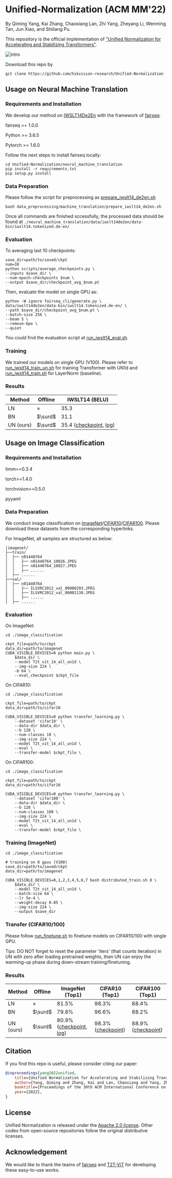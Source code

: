 # Unified-Normalization (ACM MM'22)
By Qiming Yang, Kai Zhang, Chaoxiang Lan, Zhi Yang, Zheyang Li, Wenming Tan, Jun Xiao, and Shiliang Pu. 

This repository is the official implementation of ["Unified Normalization for Accelerating and Stabilizing Transformers"](https://arxiv.org/abs/2208.01313).

![intro](intro.png)

Download this repo by 
```shell
git clone https://github.com/hikvision-research/Unified-Normalization
```

## Usage on Neural Machine Translation

### Requirements and Installation
We develop our method on [IWSLT14De2En](https://wit3.fbk.eu/archive/2014-01/texts/de/en/de-en.tgz) with the framework of [fairseq](https://github.com/facebookresearch/fairseq).

fairseq == 1.0.0

Python >= 3.6.5

Pytorch >= 1.6.0

Follow the next steps to install fairseq locally:
```shell
cd Unified-Normalization/neural_machine_translation
pip install -r requirements.txt
pip setup.py install
```

### Data Preparation

Please follow the script for preprocessing as [prepare_iwslt14_de2en.sh](./neural_machine_translation/data_preprocessing/machine_translation/prepare_iwslt14_de2en.sh)

```shell
bash data_preprocessing/machine_translation/prepare_iwslt14_de2en.sh
```

Once all commands are finished sccessfully, the processed data should be found at ```./neural_machine_translation/data/iwslt14de2en/data-bin/iwslt14.tokenized.de-en/```

### Evaluation

To averaging last 10 checkpoints:
```shell
save_dir=path/to/saved/ckpt
num=10
python scripts/average_checkpoints.py \
--inputs $save_dir \
--num-epoch-checkpoints $num \
--output $save_dir/checkpoint_avg_$num.pt
```
Then, evaluate the model on single GPU as:
```shell
python -W ignore fairseq_cli/generate.py \
data/iwslt14de2en/data-bin/iwslt14.tokenized.de-en/ \
--path $save_dir/checkpoint_avg_$num.pt \
--batch-size 256 \
--beam 5 \
--remove-bpe \
--quiet
```

You could find the evaluation script at [run_iwslt14_eval.sh](./neural_machine_translation/run_iwslt14_eval.sh).

### Training

We trained our models on single GPU (V100). Please refer to [run_iwslt14_train_un.sh](./neural_machine_translation/run_iwslt14_train_un.sh) for training Transformer with UN1d and [run_iwslt14_train.sh](./neural_machine_translation/run_iwslt14_train.sh) for LayerNorm (baseline).

### Results

| Method | Offline | IWSLT14 (BELU) |
|--------|---------|----------------|
|LN      |$\times$ |35.3 |
|BN       |$\surd$ |31.1 |
|UN (ours)|$\surd$ |35.4 ([checkpoint](https://drive.google.com/open?id=1-ZEW2vR_ptXn1g8nlmlYRfqFJi9OnkNd&authuser=cheermyang%40gmail.com&usp=drive_fs), [log](https://drive.google.com/open?id=16Xuea_NyTsBypp1rITBg_tH-RoehA6lf&authuser=cheermyang%40gmail.com&usp=drive_fs)) |


## Usage on Image Classification

### Requirements and Installation

timm==0.3.4

torch>=1.4.0

torchvision>=0.5.0

pyyaml

### Data Preparation
We conduct image classification on [ImageNet](http://image-net.org/)/[CIFAR10](https://www.cs.toronto.edu/~kriz/cifar.html)/[CIFAR100](https://www.cs.toronto.edu/~kriz/cifar.html). Please download these datasets from the corresponding hyperlinks.

For ImageNet, all samples are structured as below:

```
│imagenet/
├──train/
│  ├── n01440764
│  │   ├── n01440764_10026.JPEG
│  │   ├── n01440764_10027.JPEG
│  │   ├── ......
│  ├── ......
├──val/
│  ├── n01440764
│  │   ├── ILSVRC2012_val_00000293.JPEG
│  │   ├── ILSVRC2012_val_00002138.JPEG
│  │   ├── ......
│  ├── ......
```

### Evaluation

On ImageNet:
```
cd ./image_classification

ckpt_file=path/to/ckpt
data_dir=path/to/imagenet
CUDA_VISIBLE_DEVICES=0 python main.py \
    $data_dir \
    --model T2t_vit_14_all_un1d \
    --img-size 224 \
    -b 64 \
    --eval_checkpoint $ckpt_file
```

On CIFAR10:
```
cd ./image_classification

ckpt_file=path/to/ckpt
data_dir=path/to/cifar10

CUDA_VISIBLE_DEVICES=0 python transfer_learning.py \
    --dataset 'cifar10' \
    --data-dir $data_dir \
    --b 128 \
    --num-classes 10 \
    --img-size 224 \
    --model T2t_vit_14_all_un1d \
    --eval \
    --transfer-model $ckpt_file \
```

On CIFAR100:
```
cd ./image_classification

ckpt_file=path/to/ckpt
data_dir=path/to/cifar10

CUDA_VISIBLE_DEVICES=0 python transfer_learning.py \
    --dataset 'cifar100' \
    --data-dir $data_dir \
    --b 128 \
    --num-classes 100 \
    --img-size 224 \
    --model T2t_vit_14_all_un1d \
    --eval \
    --transfer-model $ckpt_file \
```


### Training (ImageNet)

```
cd ./image_classification

# training on 8 gpus (V100)
save_dir=path/to/saved/ckpt
data_dir=path/to/imagenet

CUDA_VISIBLE_DEVICES=0,1,2,3,4,5,6,7 bash distributed_train.sh 8 \
    $data_dir \
    --model T2t_vit_14_all_un1d \
    --batch-size 64 \
    --lr 5e-4 \
    --weight-decay 0.05 \
    --img-size 224 \
    --output $save_dir
```

### Transfer (CIFAR10/100)

Please follow [run_finetune.sh](./image_classification/run_finetune.sh) to finetune models on CIFAR10/100 with single GPU.

Tips: DO NOT forget to reset the parameter 'iters' (that counts iteration) in UN with zero after loading pretrained weights, then UN can enjoy the warming-up phase during down-stream training/finetuning.

### Results

| Method | Offline | ImageNet (Top1)| CIFAR10 (Top1) | CIFAR100 (Top1) |
|--------|---------|----------------|----------------|-----------------|
|LN      | $\times$ |81.5%           |98.3%           |88.4%            |
|BN       | $\surd$ |79.8%           |96.6%           |88.2%            |
|UN (ours)| $\surd$ |80.9% ([checkpoint](https://drive.google.com/open?id=1-a3tdPxOJ9QK4GlcbXndCpNvqcaLxR6v&authuser=cheermyang%40gmail.com&usp=drive_fs), [log](https://drive.google.com/open?id=1lAO_q6L5aSDz8izE9kWApsX0PXlhcnxC&authuser=cheermyang%40gmail.com&usp=drive_fs)) |98.3% ([checkpoint](https://drive.google.com/open?id=1u5yYIah4KG4a0Yeg4CsNNfxpmh72Dp7x&authuser=cheermyang%40gmail.com&usp=drive_fs)) |88.9% ([checkpoint](https://drive.google.com/file/d/11ijHHyvgeOkBb28rizKAmkXXxXTdFVC9/view?usp=sharing)) |


## Citation

If you find this repo is useful, please consider citing our paper:
```BibTeX
@inproceedings{yang2022unified,
    title={Unified Normalization for Accelerating and Stabilizing Transformers}, 
    author={Yang, Qiming and Zhang, Kai and Lan, Chaoxiang and Yang, Zhi and Li, Zheyang and Tan, Wenming and Xiao, Jun and Pu, Shiliang},
    booktitle={Proceedings of the 30th ACM International Conference on Multimedia},
    year={2022},
}
```

## License

Unified Normalization is released under the [Apache 2.0 license](./LICENSE). Other codes from open-source repositories follow the original distributive licenses.

## Acknowledgement

We would like to thank the teams of [fairseq](https://github.com/facebookresearch/fairseq) and [T2T-ViT](https://github.com/yitu-opensource/T2T-ViT) for developing these easy-to-use works.